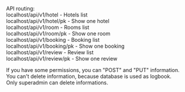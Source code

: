 API routing:  
localhost/api/v1/hotel - Hotels list  
localhost/api/v1/hotel/pk - Show one hotel  
localhost/api/v1/room - Rooms list  
localhost/api/v1/room/pk - Show one room  
localhost/api/v1/booking - Booking list  
localhost/api/v1/booking/pk - Show one booking  
localhost/api/v1/review - Review list  
localhost/api/v1/review/pk - Show one review  

If you have some permissions, you can "POST" and "PUT" information.  
You can't delete information, because database is used as logbook.  
Only superadmin can delete informations.  
